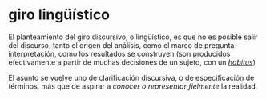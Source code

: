 # giro lingüístico

El planteamiento del giro discursivo, o lingüístico, es que no es posible salir del discurso, tanto el origen del análisis, como el marco de pregunta-interpretación, como los resultados se construyen (son producidos efectivamente a partir de muchas decisiones de un sujeto, con un *[habitus](habitus.md)*)

El asunto se vuelve uno de clarificación discursiva, o de especificación de términos, más que de aspirar a *conocer o representar fielmente* la realidad.
